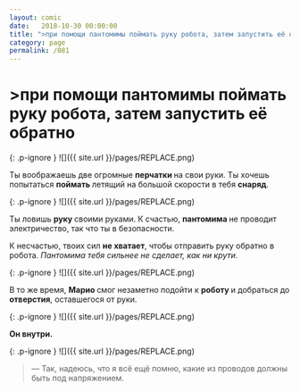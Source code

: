 ```yaml
---
layout: comic
date:   2018-10-30 00:00:00 
title: ">при помощи пантомимы поймать руку робота, затем запустить её обратно"
category: page
permalink: /081
---
```

# >при помощи пантомимы поймать руку робота, затем запустить её обратно

{: .p-ignore }
![]({{ site.url }}/pages/REPLACE.png)

Ты воображаешь две огромные <strong>перчатки </strong>на свои руки. Ты хочешь попытаться <strong>поймать </strong>летящий на большой скорости в тебя <strong>снаряд</strong>.

{: .p-ignore }
![]({{ site.url }}/pages/REPLACE.png)

Ты ловишь <strong>руку </strong>своими руками. К счастью, <strong>пантомима </strong>не проводит электричество, так что ты в безопасности.

К несчастью, твоих сил <strong>не хватает</strong>, чтобы отправить руку обратно в робота. <em>Пантомима тебя сильнее не сделает, как ни крути</em>.

{: .p-ignore }
![]({{ site.url }}/pages/REPLACE.png)

В то же время, <strong>Марио </strong>смог незаметно подойти к <strong>роботу </strong>и добраться до <strong>отверстия</strong>, оставшегося от руки.

{: .p-ignore }
![]({{ site.url }}/pages/REPLACE.png)

<strong>Он внутри.</strong>

{: .p-ignore }
![]({{ site.url }}/pages/REPLACE.png)

<blockquote>— Так, надеюсь, что я всё ещё помню, какие из проводов должны быть под напряжением.</blockquote>
